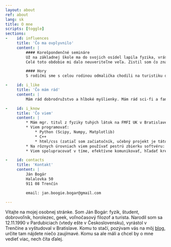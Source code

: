 ```yaml
---
layout: about
ref: about
lang: sk
title: O mne
scripts: [toggle]
sections:
-    id: influences
     title: 'Čo ma ovplyvnilo'
     content: |
         #### Korešpondenčné semináre
         Už na základnej škole ma do svojich osídel lapila fyzika, vrástla mi do hlavy a doteraz žijeme v šťastnej symbióze. Celé to majú na svedomí korešpondenčné semináre <a href="http://www.p-mat.sk/aktivity/pikomat-pikofyz/" target='_blank'>Pikomat a Pikofyz</a>. Pre tých čo neviete, sú to súťaže v matematike a fyzike, organizované zapálenými dobrovoľníkmi pre talentované deti. Pravidelne organizujú aj týždňové sústredenia pre najlepších riešiteľov a keď som sa na jedno dostal a spoznal všetkých tých skvelých ľudí, už mi nebolo pomoci. Začal som robiť všetky možné súťaže (FKS, KMS, Fykos, FO, TMF,...) a na strednej som sa už ako dobrovoľník zapojil aj do ich organizovania. Vyvrcholilo to tým, že som si z Medzinárodnej Fyzikálnej Olympiády v Zagrebe doniesol striebornú medailu a na vysokú školu som šiel na fyziku na matfyz.
         Celé toto obdobie mi dalo neuveriteľne veľa. Zistil som čo znamená radosť z myslenia, ako riešiť ťažké problémy, spoznal kopec inšpiratívnych ľudí a ako dobrovoľnícky vedúci Pikofyzu som už veterán mnohých sústredení. Na nich som sa zas naučil ako učiť, ako spolupracovať s tímom skvelých ľudí (a ako vôbec skvelý tím vyzerá) aj ako si udržať pozornosť bandy rozdivočených účastníkov. A kto vie zvládnuť hordu detí, zvládne všetko.

         #### Hory
         S rodičmi sme s celou rodinou odmalička chodili na turistiku do prírody, hlavne do Tatier. No a odkedy rodičia v Trenčíne objavili lezeckú stenu, šlo to so mnou už len hore kopcom. Doteraz najradšej trávim voľno v horách, či už na túrach alebo pri lezení po skalách. Od 2014 som tiež členom <a href="http://hkfilozof.sk" target='_blank'>Horolezeckého klubu Filozof</a> v Bratislave a aj keď lezenie nie je jediným športom ktorému som sa kedy venoval (vyskúšal som napríklad aj parkour či skákanie na trampolínach), jednoznačne je mojim najobľúbenejším.

-    id: i_like
     title: 'Čo mám rád'
     content: |
         Mám rád dobrodružstvo a hlboké myšlienky. Mám rád sci-fi a fantasy: Duna, Malazská Kniha Padlých, Asimov, Úžasná Zeměplocha,  Harry Potter a metódy racionality, Vojna svetov (boj proti mimozemšťanom v podaní autora z doby parných železníc je kúzelný). Mám rád hudbu: W.A.S.P., Led Zeppelin, Omnia, John Butler, Čechomor, Nohavica. Mám rád dobrých ľudí. Mám rád šifrovačky, slackline, larpy (aj keď na ne už nechodím) a hory. Mám rád kvantovú mechaniku, Fermiho odhady a programovanie v Pythone. Mám rád webkomiksy: xkcd, Gunnerkrig Court, SMBC, Order of the Stick. Mám rád hlúpe otázky, na ktoré existuje seriózna odpoveď a seriózne otázky s hlúpymi odpoveďami. Hej, a ešte mám rád <a href="https://bonvivani.sk/recepty/tvarohovy-kolac-s-hrozienkami" target="_blank">tvarohový koláč</a>. Zbožňujem tvarohový koláč.

-    id: i_know
     title: 'Čo viem'
     content: |
         * Mám mgr. titul z fyziky tuhých látok na FMFI UK v Bratislave, v diplomovej práci som sa zaoberal supravodivými kvantovými bitmi.
         * Viem programovať:
             * Python (Scipy, Numpy, Matplotlib)
             * C++
             * html/css (zatiaľ som začiatočník, učebný projekt je táto stránka)
         * Na rôznych úrovniach viem používať pestrú zbierku softvéru: Inkscape, Audacity, Gimp, Latex, Linux,...
         * Viem spolupracovať v tíme, efektívne komunikovať, hľadať kreatívne riešenia, zvládať stresové situácie, prezentovať, prednášať a vysvetľovať.

-    id: contacts
     title: 'Kontakt'
     content: |
         Ján Bogár  
         Halalovka 50  
         911 08 Trenčín

         email: jan.boogie.bogar@gmail.com
          
---
```


Vitajte na mojej osobnej stránke. Som Ján Bogár: fyzik, študent, dobrovoľník, horolezec, geek, voľnočasový filozof a turista. Narodil som sa 12.11.1990 v Pardubiciach (vtedy ešte v Československu), vyrástol v Trenčíne a vyštudoval v Bratislave. Komu to stačí, pozývam vás na môj [blog]({{site.base_url}}/blog_sk), určite tam nájdete niečo zaujímavé. Komu sa ale máli a chcel by o mne vedieť viac, nech číta ďalej.

